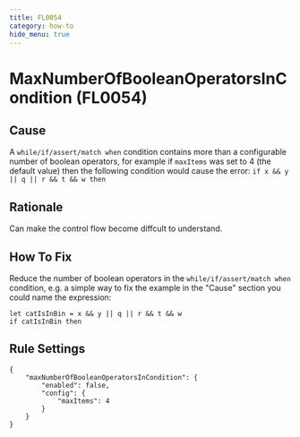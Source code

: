 ```yaml
---
title: FL0054
category: how-to
hide_menu: true
---
```


# MaxNumberOfBooleanOperatorsInCondition (FL0054)

## Cause

A `while/if/assert/match when` condition contains more than a configurable number of boolean operators, for example if `maxItems` was set to 4 (the default value)
then the following condition would cause the error: `if x && y || q || r && t && w then`

## Rationale

Can make the control flow become diffcult to understand.

## How To Fix

Reduce the number of boolean operators in the `while/if/assert/match when` condition, e.g. a simple way to fix the example in the "Cause" section you could name the expression:

    let catIsInBin = x && y || q || r && t && w
    if catIsInBin then

## Rule Settings

    {
        "maxNumberOfBooleanOperatorsInCondition": {
            "enabled": false,
            "config": {
                "maxItems": 4
            }
        }
    }
